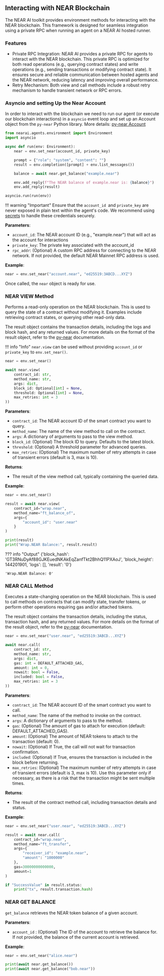 ## Interacting with NEAR Blockchain

The NEAR AI toolkit provides environment methods for interacting with the NEAR blockchain. This framework is designed for seamless integration using a private RPC when running an agent on a NEAR AI hosted runner.

### Features
- Private RPC Integration: NEAR AI provides a private RPC for agents to interact with the NEAR blockchain. This private RPC is optimized for both read operations (e.g., querying contract states) and write operations (e.g., sending transactions or modifying contract state). It ensures secure and reliable communication between hosted agents and the NEAR network, reducing latency and improving overall performance.
- Retry Mechanism: Both view and call methods include a robust retry mechanism to handle transient network or RPC errors.


###  Asyncio and setting Up the Near Account

In order to interact with the blockchain we need to run our agent (or execute our blockchain interactions) in a `asyncio` event loop and set up an Account object from the `py-near` Python library. 
More details: [py-near Account](https://py-near.readthedocs.io/en/latest/account.html#quick-start)


```python
from nearai.agents.environment import Environment
import asyncio

async def run(env: Environment):
    near = env.set_near(account_id, private_key)

    prompt = {"role": "system", "content": ""}
    result = env.completion([prompt] + env.list_messages())

    balance = await near.get_balance("example.near")

    env.add_reply(f"The NEAR balance of example.near is: {balance}")
    env.add_reply(result)

asyncio.run(run(env))
```


!!! warning "Important"
    Ensure that the `account_id `and `private_key` are never exposed in plain text within the agent's code. We recommend using [secrets](../env/variables.md#managing-secrets) to handle these credentials securely.

**Parameters**:

- `account_id`: The NEAR account ID (e.g., "example.near") that will act as the account for interactions
- `private_key`: The private key associated with the account_id
- `rpc_addr`: (Optional) A custom RPC address for connecting to the NEAR network. If not provided, the default NEAR Mainnet RPC address is used.

**Example**:
```python
near = env.set_near("account.near", "ed25519:3ABCD...XYZ")
```

Once called, the `near` object is ready for use. 


### NEAR VIEW Method

Performs a read-only operation on the NEAR blockchain. This is used to query the state of a contract without modifying it. Examples include retrieving contract states, or querying other read-only data.

The result object contains the transaction details, including the logs and block hash, and any returned values. For more details on the format of the result object, refer to the [py-near](https://py-near.readthedocs.io/en/latest/) documentation.

!!! info "Info"
    `near.view` can be used without providing `account_id` or `private_key` to `env.set_near()`.

```python
near = env.set_near()

await near.view(
    contract_id: str,
    method_name: str,
    args: dict,
    block_id: Optional[int] = None,
    threshold: Optional[int] = None,
    max_retries: int = 3
))
```

**Parameters**:

- `contract_id`: The NEAR account ID of the smart contract you want to query.
- `method_name`: The name of the view method to call on the contract.
- `args`: A dictionary of arguments to pass to the view method.
- `block_id`: (Optional) The block ID to query. Defaults to the latest block.
- `threshold`: (Optional) A threshold parameter for advanced queries.
- `max_retries`: (Optional) The maximum number of retry attempts in case of transient errors (default is 3, max is 10).

**Returns**:

- The result of the view method call, typically containing the queried data.

**Example**:
```python
near = env.set_near()

result = await near.view(
    contract_id="wrap.near",
    method_name="ft_balance_of",
    args={
        "account_id": "user.near"
    }
)

print(result)
print("Wrap.NEAR Balance:", result.result)
```
??? info "Output"
    {'block_hash': 'GT3RNuDyAf88GJKEuedNKAkEqZanfTkt2BhhQ11PXAoJ', 'block_height': 144201901, 'logs': [], 'result': '0'}

    'Wrap.NEAR Balance: 0'

### NEAR CALL Method

Executes a state-changing operation on the NEAR blockchain. This is used to call methods on contracts that can modify state, transfer tokens, or perform other operations requiring gas and/or attached tokens.

The result object contains the transaction details, including the status, transaction hash, and any returned values. For more details on the format of the result object, refer to the [py-near](https://py-near.readthedocs.io/en/latest/) documentation.

```python
near = env.set_near("user.near", "ed25519:3ABCD...XYZ")

await near.call(
    contract_id: str,
    method_name: str,
    args: dict,
    gas: int = DEFAULT_ATTACHED_GAS,
    amount: int = 0,
    nowait: bool = False,
    included: bool = False,
    max_retries: int = 3
))
```

**Parameters**:

- `contract_id`: The NEAR account ID of the smart contract you want to call.
- `method_name`: The name of the method to invoke on the contract.
- `args`: A dictionary of arguments to pass to the method.
- `gas`: (Optional) The amount of gas to attach for execution (default: DEFAULT_ATTACHED_GAS). 
- `amount`: (Optional) The amount of NEAR tokens to attach to the transaction (default: 0). 
- `nowait`: (Optional) If True, the call will not wait for transaction confirmation. 
- `included`: (Optional) If True, ensures the transaction is included in the block before returning.
- `max_retries`: (Optional) The maximum number of retry attempts in case of transient errors (default is 3, max is 10). Use this parameter only if necessary, as there is a risk that the transaction might be sent multiple times.
 
**Returns**:

- The result of the contract method call, including transaction details and status.

**Example**:
```python
near = env.set_near("user.near", "ed25519:3ABCD...XYZ")

result = await near.call(
    contract_id="wrap.near",
    method_name="ft_transfer",
    args={
        "receiver_id": "example.near",
        "amount": "1000000"
    },
    gas=30000000000000,
    amount=1
)

if "SuccessValue" in result.status:
    print("tx", result.transaction.hash)
```


### NEAR GET BALANCE

`get_balance` retrieves the NEAR token balance of a given account. 

**Parameters**:

- `account_id` : (Optional) The ID of the account to retrieve the balance for. If not provided, the balance of the current account is retrieved.

**Example**:
```python
near = env.set_near("alice.near")

print(await near.get_balance())
print(await near.get_balance("bob.near"))
```
